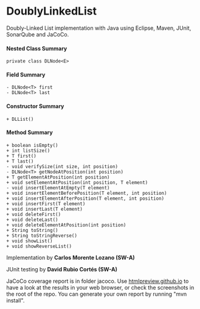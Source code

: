 # DoublyLinkedList
Doubly-Linked List implementation with Java using Eclipse, Maven, JUnit, SonarQube and JaCoCo.

#### Nested Class Summary
    private class DLNode<E>

#### Field Summary
    - DLNode<T> first
    - DLNode<T> last
    
#### Constructor Summary
    + DLList()

#### Method Summary
    + boolean isEmpty()
    + int listSize()
    + T first()
    + T last()
    - void verifySize(int size, int position)
    - DLNode<T> getNodeAtPosition(int position)
    + T getElementAtPosition(int position)
    + void setElementAtPosition(int position, T element)
    - void insertElementAtEmpty(T element)
    + void insertElementBeforePosition(T element, int position)
    + void insertElementAfterPosition(T element, int position)
    + void insertFirst(T element)
    + void insertLast(T element)
    + void deleteFirst()
    + void deleteLast()
    + void deleteElementAtPosition(int position)
    + String toString()
    + String toStringReverse()
    + void showList()
    + void showReverseList()
    
Implementation by **Carlos Morente Lozano (SW-A)**

JUnit testing by **David Rubio Cortés (SW-A)**

JaCoCo coverage report is in folder jacoco. Use [htmlpreview.github.io](http://htmlpreview.github.io/?https://raw.githubusercontent.com/CarlosML27/DoublyLinkedList/testing/jacoco/index.html) to have a look at the results in your web browser, or check the screenshots in the root of the repo. You can generate your own report by running "mvn install".
